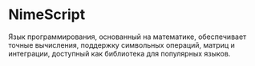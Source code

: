 # NimeScript
 Язык программирования, основанный на математике, обеспечивает точные вычисления, поддержку символьных операций, матриц и интеграции, доступный как библиотека для популярных языков.
